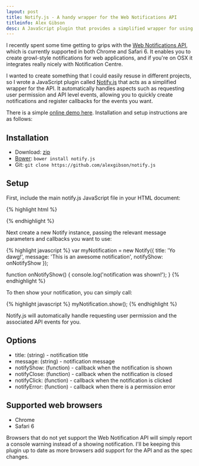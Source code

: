 ```yaml
---
layout: post
title: Notify.js - A handy wrapper for the Web Notifications API
titleinfo: Alex Gibson
desc: A JavaScript plugin that provides a simplified wrapper for using the Web Notifications API.
---
```


I recently spent some time getting to grips with the [Web Notifications API](http://www.w3.org/TR/notifications/), which is currently supported in both Chrome and Safari 6. It enables you to create growl-style notifications for web applications, and if you're on OSX it integrates really nicely with Notification Centre. 

I wanted to create something that I could easily resuse in different projects, so I wrote a JavaScript plugin called [Notify.js](https://github.com/alexgibson/notify.js) that acts as a simplified wrapper for the API. It automatically handles aspects such as requesting user permission and API level events, allowing you to quickly create notifications and register callbacks for the events you want.

There is a simple [online demo here](http://alxgbsn.co.uk/notify.js/). Installation and setup instructions are as follows:

Installation
---------------------------------------

* Download: [zip](https://github.com/alexgibson/notify.js/zipball/master)
* [Bower](https://github.com/twitter/bower/): `bower install notify.js`
* Git: `git clone https://github.com/alexgibson/notify.js`

Setup
---------

First, include the main notify.js JavaScript file in your HTML document:

{% highlight html %}
<script src="notify.js"></script>
{% endhighlight %}

Next create a new Notify instance, passing the relevant message parameters and callbacks you want to use:

{% highlight javascript %}
var myNotification = new Notify({
	title: 'Yo dawg!', 
	message: 'This is an awesome notification', 
	notifyShow: onNotifyShow
});

function onNotifyShow() {
	console.log('notification was shown!');
}
{% endhighlight %}

To then show your notification, you can simply call:

{% highlight javascript %}
myNotification.show(); 
{% endhighlight %}

Notify.js will automatically handle requesting user permission and the associated API events for you.

Options
-------

* title: (string) - notification title
* message: (string) - notification message
* notifyShow: (function) - callback when the notification is shown
* notifyClose: (function) - callback when the notification is closed
* notifyClick: (function) - callback when the notification is clicked
* notifyError: (function) - callback when there is a permission error

Supported web browsers
----------------------

- Chrome
- Safari 6

Browsers that do not yet support the Web Notification API will simply report a console warning instead of a showing notification. I'll be keeping this plugin up to date as more browsers add support for the API and as the spec changes.